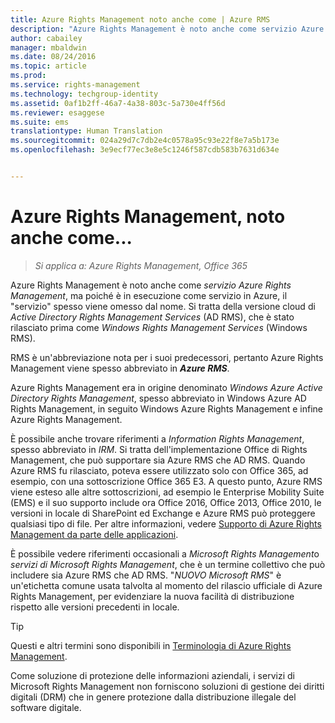 ```yaml
---
title: Azure Rights Management noto anche come | Azure RMS
description: "Azure Rights Management è noto anche come servizio Azure Rights Management, ma poiché è in esecuzione come servizio in Azure, il termine &quot;servizio&quot; spesso viene omesso dal nome. Si tratta della versione cloud di Active Directory Rights Management Services (AD RMS), che è stata rilasciata prima come Windows Rights Management Services (Windows RMS)."
author: cabailey
manager: mbaldwin
ms.date: 08/24/2016
ms.topic: article
ms.prod: 
ms.service: rights-management
ms.technology: techgroup-identity
ms.assetid: 0af1b2ff-46a7-4a38-803c-5a730e4ff56d
ms.reviewer: esaggese
ms.suite: ems
translationtype: Human Translation
ms.sourcegitcommit: 024a29d7c7db2e4c0578a95c93e22f8e7a5b173e
ms.openlocfilehash: 3e9ecf77ec3e8e5c1246f587cdb583b7631d634e


---
```



# Azure Rights Management, noto anche come...

>*Si applica a: Azure Rights Management, Office 365*


Azure Rights Management è noto anche come *servizio Azure Rights Management*, ma poiché è in esecuzione come servizio in Azure, il "servizio" spesso viene omesso dal nome. Si tratta della versione cloud di *Active Directory Rights Management Services* (AD RMS), che è stato rilasciato prima come *Windows Rights Management Services* (Windows RMS).

RMS è un'abbreviazione nota per i suoi predecessori, pertanto Azure Rights Management viene spesso abbreviato in ***Azure RMS***.

Azure Rights Management era in origine denominato *Windows Azure Active Directory Rights Management*, spesso abbreviato in Windows Azure AD Rights Management, in seguito Windows Azure Rights Management e infine Azure Rights Management.

È possibile anche trovare riferimenti a *Information Rights Management*, spesso abbreviato in *IRM*. Si tratta dell'implementazione Office di Rights Management, che può supportare sia Azure RMS che AD RMS.  Quando Azure RMS fu rilasciato, poteva essere utilizzato solo con Office 365, ad esempio, con una sottoscrizione Office 365 E3. A questo punto, Azure RMS viene esteso alle altre sottoscrizioni, ad esempio le Enterprise Mobility Suite (EMS) e il suo supporto include ora Office 2016, Office 2013, Office 2010, le versioni in locale di SharePoint ed Exchange e Azure RMS può proteggere qualsiasi tipo di file. Per altre informazioni, vedere [Supporto di Azure Rights Management da parte delle applicazioni](applications-support.md).

È possibile vedere riferimenti occasionali a *Microsoft Rights Management*o *servizi di Microsoft Rights Management*, che è un termine collettivo che può includere sia Azure RMS che AD RMS.  "*NUOVO Microsoft RMS*" è un'etichetta comune usata talvolta al momento del rilascio ufficiale di Azure Rights Management, per evidenziare la nuova facilità di distribuzione rispetto alle versioni precedenti in locale.

> [!TIP]
> Questi e altri termini sono disponibili in [Terminologia di Azure Rights Management](../get-started/terminology.md).

Come soluzione di protezione delle informazioni aziendali, i servizi di Microsoft Rights Management non forniscono soluzioni di gestione dei diritti digitali (DRM) che in genere protezione dalla distribuzione illegale del software digitale. 




<!--HONumber=Aug16_HO4-->


